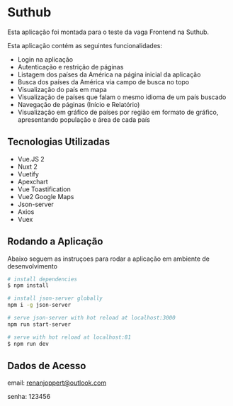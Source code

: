 # Suthub
Esta aplicação foi montada para o teste da vaga Frontend na Suthub.

Esta aplicação contém as seguintes funcionalidades: 
* Login na aplicação
* Autenticação e restrição de páginas
* Listagem dos países da América na página inicial da aplicação
* Busca dos países da América via campo de busca no topo
* Visualização do país em mapa
* Visualização de países que falam o mesmo idioma de um país buscado
* Navegação de páginas (Início e Relatório)
* Visualização em gráfico de países por região em formato de gráfico, apresentando população e área de cada país

## Tecnologias Utilizadas
* Vue.JS 2
* Nuxt 2
* Vuetify
* Apexchart
* Vue Toastification
* Vue2 Google Maps
* Json-server
* Axios
* Vuex


## Rodando a Aplicação

Abaixo seguem as instruçoes para rodar a aplicação em ambiente de desenvolvimento

```bash
# install dependencies
$ npm install

# install json-server globally
npm i -g json-server

# serve json-server with hot reload at localhost:3000
npm run start-server

# serve with hot reload at localhost:81
$ npm run dev

```
## Dados de Acesso
email: renanjoppert@outlook.com

senha: 123456

